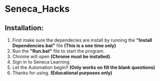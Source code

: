 # Seneca_Hacks
## Installation:
  1. First make sure the dependecies are install by running the **"Install Dependencies.bat"** file **(This is a one time only)**
  2. Run the **"Run.bat"** file to start the program.
  3. Chrome will open **(Chrome must be installed)**.
  4. Sign in to Seneca Learning.
  5. Let the Automation begin!! **(Only works on fill the blank questions)**
  5. Thanks for using. **(Educational purposes only)**
